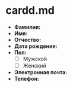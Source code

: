 # cardd.md
- **Фамилия:** 
- **Имя:** 
- **Отчество:** 
- **Дата рождения:** 
- **Пол:** 
    - [ ] Мужской
    - [ ] Женский

- **Электронная почта:** 
- **Телефон:** 

